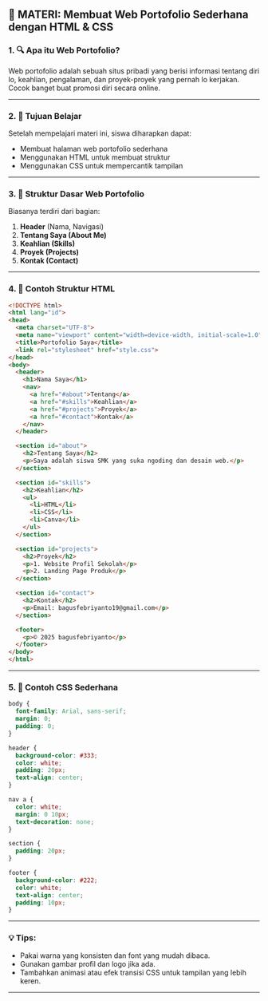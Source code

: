 ## 🧠 MATERI: **Membuat Web Portofolio Sederhana dengan HTML & CSS**

### 1. 🔍 Apa itu Web Portofolio?
Web portofolio adalah sebuah situs pribadi yang berisi informasi tentang diri lo, keahlian, pengalaman, dan proyek-proyek yang pernah lo kerjakan. Cocok banget buat promosi diri secara online.

---

### 2. 🎯 Tujuan Belajar
Setelah mempelajari materi ini, siswa diharapkan dapat:
- Membuat halaman web portofolio sederhana
- Menggunakan HTML untuk membuat struktur
- Menggunakan CSS untuk mempercantik tampilan

---

### 3. 🧱 Struktur Dasar Web Portofolio
Biasanya terdiri dari bagian:
1. **Header** (Nama, Navigasi)
2. **Tentang Saya (About Me)**
3. **Keahlian (Skills)**
4. **Proyek (Projects)**
5. **Kontak (Contact)**

---

### 4. 🧾 Contoh Struktur HTML

```html
<!DOCTYPE html>
<html lang="id">
<head>
  <meta charset="UTF-8">
  <meta name="viewport" content="width=device-width, initial-scale=1.0">
  <title>Portofolio Saya</title>
  <link rel="stylesheet" href="style.css">
</head>
<body>
  <header>
    <h1>Nama Saya</h1>
    <nav>
      <a href="#about">Tentang</a>
      <a href="#skills">Keahlian</a>
      <a href="#projects">Proyek</a>
      <a href="#contact">Kontak</a>
    </nav>
  </header>

  <section id="about">
    <h2>Tentang Saya</h2>
    <p>Saya adalah siswa SMK yang suka ngoding dan desain web.</p>
  </section>

  <section id="skills">
    <h2>Keahlian</h2>
    <ul>
      <li>HTML</li>
      <li>CSS</li>
      <li>Canva</li>
    </ul>
  </section>

  <section id="projects">
    <h2>Proyek</h2>
    <p>1. Website Profil Sekolah</p>
    <p>2. Landing Page Produk</p>
  </section>

  <section id="contact">
    <h2>Kontak</h2>
    <p>Email: bagusfebriyanto19@gmail.com</p>
  </section>

  <footer>
    <p>© 2025 bagusfebriyanto</p>
  </footer>
</body>
</html>
```

---

### 5. 🎨 Contoh CSS Sederhana

```css
body {
  font-family: Arial, sans-serif;
  margin: 0;
  padding: 0;
}

header {
  background-color: #333;
  color: white;
  padding: 20px;
  text-align: center;
}

nav a {
  color: white;
  margin: 0 10px;
  text-decoration: none;
}

section {
  padding: 20px;
}

footer {
  background-color: #222;
  color: white;
  text-align: center;
  padding: 10px;
}
```

---

### 💡 Tips:
- Pakai warna yang konsisten dan font yang mudah dibaca.
- Gunakan gambar profil dan logo jika ada.
- Tambahkan animasi atau efek transisi CSS untuk tampilan yang lebih keren.

---

